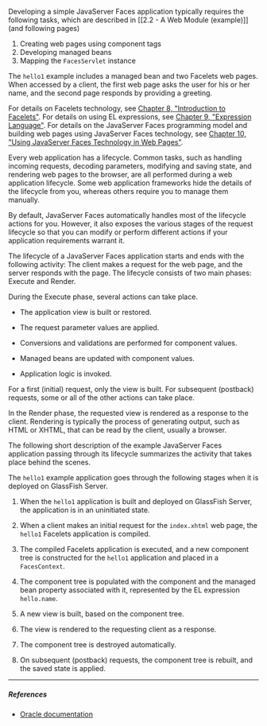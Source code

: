 Developing a simple JavaServer Faces application typically requires the following tasks, which are described in [[2.2 - A Web Module (example)]] (and following pages)
1. Creating web pages using component tags
2. Developing managed beans
3. Mapping the `FacesServlet` instance

The `hello1` example includes a managed bean and two Facelets web pages. When accessed by a client, the first web page asks the user for his or her name, and the second page responds by providing a greeting.

For details on Facelets technology, see [Chapter 8, "Introduction to Facelets"](https://docs.oracle.com/javaee/7/tutorial/jsf-facelets.htm#GIEPX). For details on using EL expressions, see [Chapter 9, "Expression Language"](https://docs.oracle.com/javaee/7/tutorial/jsf-el.htm#GJDDD). For details on the JavaServer Faces programming model and building web pages using JavaServer Faces technology, see [Chapter 10, "Using JavaServer Faces Technology in Web Pages"](https://docs.oracle.com/javaee/7/tutorial/jsf-page.htm#BNAQZ).

Every web application has a lifecycle. Common tasks, such as handling incoming requests, decoding parameters, modifying and saving state, and rendering web pages to the browser, are all performed during a web application lifecycle. Some web application frameworks hide the details of the lifecycle from you, whereas others require you to manage them manually.

By default, JavaServer Faces automatically handles most of the lifecycle actions for you. However, it also exposes the various stages of the request lifecycle so that you can modify or perform different actions if your application requirements warrant it.

The lifecycle of a JavaServer Faces application starts and ends with the following activity: The client makes a request for the web page, and the server responds with the page. The lifecycle consists of two main phases: Execute and Render.

During the Execute phase, several actions can take place.

- The application view is built or restored.
    
- The request parameter values are applied.
    
- Conversions and validations are performed for component values.
    
- Managed beans are updated with component values.
    
- Application logic is invoked.
    

For a first (initial) request, only the view is built. For subsequent (postback) requests, some or all of the other actions can take place.

In the Render phase, the requested view is rendered as a response to the client. Rendering is typically the process of generating output, such as HTML or XHTML, that can be read by the client, usually a browser.

The following short description of the example JavaServer Faces application passing through its lifecycle summarizes the activity that takes place behind the scenes.

The `hello1` example application goes through the following stages when it is deployed on GlassFish Server.

1. When the `hello1` application is built and deployed on GlassFish Server, the application is in an uninitiated state.
    
2. When a client makes an initial request for the `index.xhtml` web page, the `hello1` Facelets application is compiled.
    
3. The compiled Facelets application is executed, and a new component tree is constructed for the `hello1` application and placed in a `FacesContext`.
    
4. The component tree is populated with the component and the managed bean property associated with it, represented by the EL expression `hello.name`.
    
5. A new view is built, based on the component tree.
    
6. The view is rendered to the requesting client as a response.
    
7. The component tree is destroyed automatically.
    
8. On subsequent (postback) requests, the component tree is rebuilt, and the saved state is applied.

---
##### ***References***
- [Oracle documentation](https://docs.oracle.com/javaee/7/tutorial/jsf-intro003.htm)

